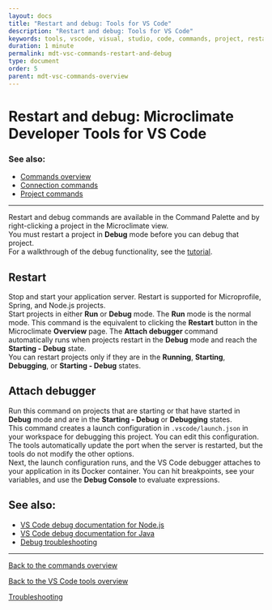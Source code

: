```yaml
---
layout: docs
title: "Restart and debug: Tools for VS Code"
description: "Restart and debug: Tools for VS Code"
keywords: tools, vscode, visual, studio, code, commands, project, restart, debug, attach, debugger, Microclimate Developer Tools for VS Code restart and debug, commands overview, connection commands, project commands
duration: 1 minute
permalink: mdt-vsc-commands-restart-and-debug
type: document
order: 5
parent: mdt-vsc-commands-overview
---
```


# Restart and debug: Microclimate Developer Tools for VS Code

### **See also:**
- [Commands overview](mdt-vsc-commands-overview)
- [Connection commands](mdt-vsc-commands-connection)
- [Project commands](mdt-vsc-commands-project)

***

Restart and debug commands are available in the Command Palette and by right-clicking a project in the Microclimate view.<br>
You must restart a project in **Debug** mode before you can debug that project.<br>
For a walkthrough of the debug functionality, see the [tutorial](mdt-vsc-tutorial).<br>

## **Restart**
Stop and start your application server. Restart is supported for Microprofile, Spring, and Node.js projects.<br>
Start projects in either **Run** or **Debug** mode. The **Run** mode is the normal mode. This command is the equivalent to clicking the **Restart** button in the Microclimate **Overview** page.
The **Attach debugger** command automatically runs when projects restart in the **Debug** mode and reach the **Starting - Debug** state.
<br>
You can restart projects only if they are in the **Running**, **Starting**, **Debugging**, or **Starting - Debug** states.

## **Attach debugger**
Run this command on projects that are starting or that have started in **Debug** mode and are in the **Starting - Debug** or **Debugging** states.<br>
This command creates a launch configuration in `.vscode/launch.json` in your workspace for debugging this project. You can edit this configuration. The tools automatically update the port when the server is restarted, but the tools do not modify the other options.<br>
Next, the launch configuration runs, and the VS Code debugger attaches to your application in its Docker container. You can hit breakpoints, see your variables, and use the **Debug Console** to evaluate expressions.

## See also:
- [VS Code debug documentation for Node.js](https://code.visualstudio.com/docs/nodejs/nodejs-debugging)
- [VS Code debug documentation for Java](https://code.visualstudio.com/blogs/2017/09/28/java-debug)
- [Debug troubleshooting](mdt-vsc-troubleshooting#debug)

***

[Back to the commands overview](mdt-vsc-commands-overview)

[Back to the VS Code tools overview](mdt-vsc-overview)

[Troubleshooting](mdt-vsc-troubleshooting)
